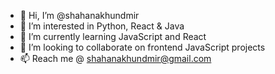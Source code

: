 - 👋 Hi, I’m @shahanakhundmir
- 👀 I’m interested in Python, React & Java
- 🌱 I’m currently learning JavaScript and React
- 💞️ I’m looking to collaborate on frontend JavaScript projects
- 📫 Reach me @ shahanakhundmir@gmail.com
<!---
shahanakhundmir/shahanakhundmir is a ✨ special ✨ repository because its `README.md` (this file) appears on your GitHub profile.
You can click the Preview link to take a look at your changes.
--->
